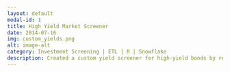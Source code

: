 ```yaml
---
layout: default
modal-id: 1
title: High Yield Market Screener
date: 2014-07-16
img: custom_yields.png
alt: image-alt
category: Investment Screening | ETL | R | Snowflake
description: Created a custom yield screener for high-yield bonds by recalculating target yields based on custom exit dates. This was used by an investment group for idea generation by understanding the total return to refinancing vs. YTM or YTW shown in the static index. This gives an advantage in the market when screening for new ideas.
---
```

